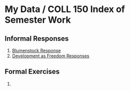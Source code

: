 # My Data / COLL 150 Index of Semester Work

## Informal Responses

1. [Blumenstock Response](https://jeghayes.github.io/Data_150_Example/Blumenstock.html)
2. [Development as Freedom Responses](https://jeghayes.github.io/Data_150_Example/development_freedom.html)

## Formal Exercises
1. 
